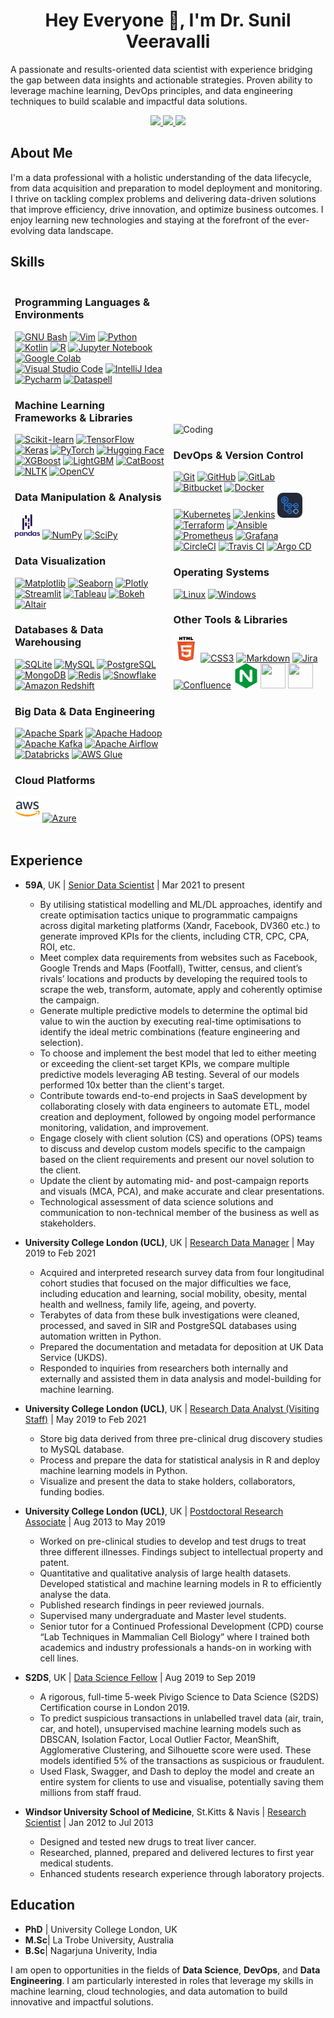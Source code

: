 <h1 align="center">Hey Everyone 👋, I'm Dr. Sunil Veeravalli</h1>

A passionate and results-oriented data scientist with experience bridging the gap between data insights and actionable strategies. Proven ability to leverage machine learning, DevOps principles, and data engineering techniques to build scalable and impactful data solutions.


<p align="center">
  <a href="mailto:veeravallisunil@gmail.com">
    <img src="https://img.shields.io/badge/Gmail-red?style=for-the-badge&logo=gmail&logoColor=white&style=social" />
  </a>
  <a href="https://www.github.com/sunilveeravalli">
    <img src="https://img.shields.io/badge/github-%23121011.svg?style=for-the-badge&logo=github&logoColor=white&style=social" />
  </a>
  <a href="https://www.linkedin.com/in/sunilkumarveeravalli/">
    <img src="https://img.shields.io/badge/LinkedIn-Sunil%20Veeravalli-blue?logo=linkedin&style=flat-square" />
  </a>
</p>

<h2>About Me</h2>

I'm a data professional with a holistic understanding of the data lifecycle, from data acquisition and preparation to model deployment and monitoring. I thrive on tackling complex problems and delivering data-driven solutions that improve efficiency, drive innovation, and optimize business outcomes.  I enjoy learning new technologies and staying at the forefront of the ever-evolving data landscape.

<h2>Skills</h2>

<table style="border: none;">
  <tbody style="border: none;">
    <tr style="border: none;">
      <td style="border: none;">
        <p>
          <h3>Programming Languages & Environments</h3>
          <a href="#" title="Bash"><img src="https://raw.githubusercontent.com/danielcranney/readme-generator/main/public/icons/skills/gnubash.svg" width="36" height="36" alt="GNU Bash" /></a>
          <a href="#" title="Vim"><img src="https://upload.wikimedia.org/wikipedia/commons/9/9f/Vimlogo.svg" width="36" height="36" alt="Vim" /></a>
          <a href="#" title="Python"><img src="https://vectorlogo.zone/logos/python/python-icon.svg" alt="Python" width="40" height="40"></a>
          <a href="#" title="Kotlin"><img src="https://www.vectorlogo.zone/logos/kotlinlang/kotlinlang-icon.svg" alt="Kotlin" width="40" height="40"></a>
          <a href="#" title="R"><img src="https://vectorlogo.zone/logos/r-project/r-project-icon.svg" alt="R" width="40" height="40"></a>
          <a href="#" title="Jupyter Notebook"><img src="https://vectorlogo.zone/logos/jupyter/jupyter-icon.svg" alt="Jupyter Notebook" width="40" height="40"></a>
          <a href="#" title="Google Colab"><img src="https://img.icons8.com/?size=100&id=lOqoeP2Zy02f&format=png&color=000000" alt="Google Colab" width="40" height="40"></a>
          <a href="#" title="Visual Studio Code"><img src="https://www.vectorlogo.zone/logos/visualstudio_code/visualstudio_code-icon.svg" alt="Visual Studio Code" width="40" height="40"></a>
          <a href="#" title="IntelliJ Idea"><img src="https://raw.githubusercontent.com/leungwensen/svg-icon/refs/heads/master/dist/svg/logos/intellij-idea.svg" alt="IntelliJ Idea" width="40" height="40"></a>
          <a href="#" title="Pycharm"><img src="https://img.icons8.com/?size=100&id=117121&format=png&color=000000" alt="Pycharm" width="40" height="40"></a>
          <a href="#" title="Dataspell"><img src="https://www.svglogos.net/wp-content/uploads/dataspell.svg" alt="Dataspell" width="40" height="40"></a>  
          <h3>Machine Learning Frameworks & Libraries</h3>          
          <a href="#" title="Scikit-learn"><img src="https://upload.wikimedia.org/wikipedia/commons/0/05/Scikit_learn_logo_small.svg" alt="Scikit-learn" width="80" height="40"></a>
          <a href="#" title="TensorFlow"><img src="https://vectorlogo.zone/logos/tensorflow/tensorflow-icon.svg" alt="TensorFlow" width="40" height="40"></a>
          <a href="#" title="Keras"><img src="https://raw.githubusercontent.com/valohai/ml-logos/refs/heads/master/keras-text.svg" alt="Keras" width="80" height="40"></a>
          <a href="#" title="PyTorch"><img src="https://vectorlogo.zone/logos/pytorch/pytorch-icon.svg" alt="PyTorch" width="40" height="40"></a>
          <a href="#" title="Hugging Face"><img src="https://raw.githubusercontent.com/gilbarbara/logos/refs/heads/main/logos/hugging-face-icon.svg" alt="Hugging Face" width="40" height="40"></a>
          <a href="#" title="XGBoost"><img src="https://xgboost.ai/images/logo/xgboost-logo.svg" alt="XGBoost" width="80" height="40"></a>
          <a href="#" title="LightGBM"><img src="https://lightgbm.readthedocs.io/en/latest/_images/LightGBM_logo_black_text.svg" alt="LightGBM" width="80" height="40"></a>
          <a href="#" title="CatBoost"><img src="https://static.cdnlogo.com/logos/c/48/catboost.svg" alt="CatBoost" width="40" height="40"></a>
          <a href="#" title="NLTK"><img src="https://global-uploads.webflow.com/5d3ec351b1eba4332d213004/5ec645ccd0d5ff3da33ec726_python_nltk.png" alt="NLTK" width="40" height="40"></a>
          <a href="#" title="OpenCV"><img src="https://vectorlogo.zone/logos/opencv/opencv-icon.svg" alt="OpenCV" width="40" height="40"></a>
          <h3>Data Manipulation & Analysis</h3>
          <a href="#" title="Pandas"><img src="https://raw.githubusercontent.com/devicons/devicon/refs/heads/master/icons/pandas/pandas-original-wordmark.svg" alt="Pandas" width="40" height="40"></a>
          <a href="#" title="NumPy"><img src="https://vectorlogo.zone/logos/numpy/numpy-icon.svg" alt="NumPy" width="40" height="40"></a>
          <a href="#" title="SciPy"><img src="https://raw.githubusercontent.com/valohai/ml-logos/refs/heads/master/scipy.svg" alt="SciPy" width="40" height="40"></a>
          <h3>Data Visualization</h3>
          <a href="#" title="Matplotlib"><img src="https://www.svglogos.net/wp-content/uploads/matplotlib-icon.svg" alt="Matplotlib" width="40" height="40"></a>
          <a href="#" title="Seaborn"><img src="https://www.svglogos.net/wp-content/uploads/seaborn-icon.svg" alt="Seaborn" width="40" height="40"></a>
          <a href="#" title="Plotly"><img src="https://vectorlogo.zone/logos/plotly/plotly-icon.svg" alt="Plotly" width="40" height="40"></a>
          <a href="#" title="Streamlit"><img src="https://www.svglogos.net/wp-content/uploads/streamlit.svg" alt="Streamlit" width="40" height="40"></a>
          <a href="#" title="Tableau"><img src="https://raw.githubusercontent.com/detain/svg-logos/refs/heads/master/svg/t/tableau-software.svg" alt="Tableau" width="40" height="40"></a>
          <a href="#" title="Bokeh"><img src="https://static.bokeh.org/branding/icons/bokeh-icon@5x.png" alt="Bokeh" width="40" height="40"></a>
          <a href="#" title="Altair"><img src="https://www.svglogos.net/wp-content/uploads/altair.svg" alt="Altair" width="40" height="40"></a>
          <h3>Databases & Data Warehousing</h3>
          <a href="#" title="SQLite"><img src="https://vectorlogo.zone/logos/sqlite/sqlite-icon.svg" alt="SQLite" width="40" height="40"></a>
          <a href="#" title="MySQL"><img src="https://vectorlogo.zone/logos/mysql/mysql-icon.svg" alt="MySQL" width="40" height="40"></a>
          <a href="#" title="PostgreSQL"><img src="https://vectorlogo.zone/logos/postgresql/postgresql-icon.svg" alt="PostgreSQL" width="40" height="40"></a>
          <a href="#" title="MongoDB"><img src="https://vectorlogo.zone/logos/mongodb/mongodb-icon.svg" alt="MongoDB" width="40" height="40"></a>
          <a href="#" title="Redis"><img src="https://vectorlogo.zone/logos/redis/redis-icon.svg" alt="Redis" width="40" height="40"></a>
          <a href="#" title="Snowflake"><img src="https://vectorlogo.zone/logos/snowflake/snowflake-icon.svg" alt="Snowflake" width="40" height="40"></a>
          <a href="#" title="Amazon Redshift"><img src="https://www.svglogos.net/wp-content/uploads/aws-redshift.svg" alt="Amazon Redshift" width="40" height="40"></a>
          <h3>Big Data & Data Engineering</h3>
          <a href="#" title="Apache Spark"><img src="https://vectorlogo.zone/logos/apache_spark/apache_spark-icon.svg" alt="Apache Spark" width="40" height="40"></a>
          <a href="#" title="Apache Hadoop"><img src="https://vectorlogo.zone/logos/apache_hadoop/apache_hadoop-icon.svg" alt="Apache Hadoop" width="40" height="40"></a>
          <a href="#" title="Apache Kafka"><img src="https://vectorlogo.zone/logos/apache_kafka/apache_kafka-icon.svg" alt="Apache Kafka" width="40" height="40"></a>
          <a href="#" title="Apache Airflow"><img src="https://raw.githubusercontent.com/homarr-labs/dashboard-icons/refs/heads/main/svg/apache-airflow.svg" alt="Apache Airflow" width="40" height="40"></a>
          <a href="#" title="Databricks"><img src="https://www.vectorlogo.zone/logos/databricks/databricks-icon.svg" alt="Databricks" width="40" height="40"></a> 
          <a href="#" title="AWS Glue"><img src="https://vectorlogo.zone/logos/amazon_aws/amazon_aws-icon.svg" alt="AWS Glue" width="40" height="40"></a> 
          <h3>Cloud Platforms</h3>
          <a href="#" title="AWS"><img src="https://raw.githubusercontent.com/devicons/devicon/master/icons/amazonwebservices/amazonwebservices-original-wordmark.svg" width="40" height="40"/></a>
          <a href="#" title="Azure"><img src="https://www.vectorlogo.zone/logos/microsoft_azure/microsoft_azure-icon.svg" alt="Azure" width="40" height="40"></a>
        </p>
      </td>
      <td style="border: none;">
        <p>
          <img alt="Coding" width="100%" src="https://media4.giphy.com/media/v1.Y2lkPTc5MGI3NjExY2dkYnRoMGF4ZjQ5MzY2eTZ6NmRiYzcycnBha2RoaWxtZTkxY3Q5cyZlcD12MV9pbnRlcm5hbF9naWZfYnlfaWQmY3Q9Zw/YYW0hHizzIOrlhimPG/giphy.gif">
          <h3>DevOps & Version Control</h3>
          <a href="#" title="Git"><img src="https://vectorlogo.zone/logos/git-scm/git-scm-icon.svg" alt="Git" width="40" height="40"></a>
          <a href="#" title="GitHub"><img src="https://vectorlogo.zone/logos/github/github-icon.svg" alt="GitHub" width="40" height="40"></a>
          <a href="#" title="GitLab"><img src="https://vectorlogo.zone/logos/gitlab/gitlab-icon.svg" alt="GitLab" width="40" height="40"></a>
          <a href="#" title="Bitbucket"><img src="https://vectorlogo.zone/logos/bitbucket/bitbucket-icon.svg" alt="Bitbucket" width="40" height="40"></a>
          <a href="#" title="Docker"><img src="https://vectorlogo.zone/logos/docker/docker-icon.svg" alt="Docker" width="40" height="40"></a>
          <a href="#" title="Kubernetes"><img src="https://vectorlogo.zone/logos/kubernetes/kubernetes-icon.svg" alt="Kubernetes" width="40" height="40"></a>
          <a href="#" title="Jenkins"><img src="https://vectorlogo.zone/logos/jenkins/jenkins-icon.svg" alt="Jenkins" width="40" height="40"></a>
          <a href="#" title="GitHub Actions"><img src="https://raw.githubusercontent.com/jpb06/jpb06/master/icons/GithubActions-Dark.svg" alt="GitHub Actions" width="40" height="40"></a>
          <a href="#" title="Terraform"><img src="https://www.vectorlogo.zone/logos/terraformio/terraformio-icon.svg" alt="Terraform" width="40" height="40"></a>
          <a href="#" title="Ansible"><img src="https://vectorlogo.zone/logos/ansible/ansible-icon.svg" alt="Ansible" width="40" height="40"></a>
          <a href="#" title="Prometheus"><img src="https://vectorlogo.zone/logos/prometheusio/prometheusio-icon.svg" alt="Prometheus" width="40" height="40"></a>
          <a href="#" title="Grafana"><img src="https://vectorlogo.zone/logos/grafana/grafana-icon.svg" alt="Grafana" width="40" height="40"></a>
          <a href="#" title="CircleCI"><img src="https://vectorlogo.zone/logos/circleci/circleci-icon.svg" alt="CircleCI" width="40" height="40"></a>
          <a href="#" title="Travis CI"><img src="https://www.vectorlogo.zone/logos/travis-ci/travis-ci-icon.svg" alt="Travis CI" width="40" height="40"></a>
          <a href="#" title="Argo CD"><img src="https://www.vectorlogo.zone/logos/argoprojio/argoprojio-icon.svg" alt="Argo CD" width="40" height="40"></a>
          <h3>Operating Systems</h3>
          <a href="#" title="Linux"><img src="https://www.vectorlogo.zone/logos/linux/linux-icon.svg" alt="Linux" width="40" height="40"/></a>
          <a href="#" title="Windows"><img src="https://www.vectorlogo.zone/logos/microsoft/microsoft-icon.svg" alt="Windows" width="40" height="40"/></a>
          <h3>Other Tools & Libraries</h3>
          <a href="#" title="HTML"><img src="https://raw.githubusercontent.com/devicons/devicon/master/icons/html5/html5-original-wordmark.svg" width="40" height="40"/></a>
          <a href="#" title="CSS"><img src="https://raw.githubusercontent.com/danielcranney/readme-generator/main/public/icons/skills/css3-colored.svg" width="36" height="36" alt="CSS3" /></a>
          <a href="#" title="Markdown"><img src="https://www.svglogos.net/wp-content/uploads/markdown.svg" alt="Markdown" width="40" height="40"></a>
          <a href="#" title="Jira"><img src="https://www.vectorlogo.zone/logos/atlassian_jira/atlassian_jira-icon.svg" alt="Jira" width="40" height="40"></a>
          <a href="#" title="Confluence"><img src="https://www.svglogos.net/wp-content/uploads/confluence.svg" alt="Confluence" width="40" height="40"></a>
          <a href="#" title="NGINX"><img src="https://raw.githubusercontent.com/devicons/devicon/master/icons/nginx/nginx-original.svg" width="40" height="40"/></a>
          <a href="#" title="Postman"><img src="https://www.vectorlogo.zone/logos/getpostman/getpostman-icon.svg" width="40" height="40"/></a>
          <a href="#" title="Selenium"><img src="https://raw.githubusercontent.com/detain/svg-logos/780f25886640cef088af994181646db2f6b1a3f8/svg/selenium-logo.svg" width="40" height="40"/></a>
        </p>
      </td>
    </tr>
  </tbody>
</table>



## Experience

* **59A**, UK | <u>Senior Data Scientist</u> | Mar 2021 to present
  * By utilising statistical modelling and ML/DL approaches, identify and create optimisation tactics unique to programmatic campaigns across digital marketing platforms (Xandr, Facebook, DV360 etc.) to generate improved KPIs for the clients, including CTR, CPC, CPA, ROI, etc.
  * Meet complex data requirements from websites such as Facebook, Google Trends and Maps (Footfall), Twitter, census, and client’s rivals’ locations and products by developing the required tools to scrape the web, transform, automate, apply and coherently optimise the campaign.
  * Generate multiple predictive models to determine the optimal bid value to win the auction by executing real-time optimisations to identify the ideal metric combinations (feature engineering and selection).
  * To choose and implement the best model that led to either meeting or exceeding the client-set target KPIs, we compare multiple predictive models leveraging AB testing. Several of our models performed 10x better than the client's target.
  * Contribute towards end-to-end projects in SaaS development by collaborating closely with data engineers to automate ETL, model creation and deployment, followed by ongoing model performance monitoring, validation, and improvement.
  * Engage closely with client solution (CS) and operations (OPS) teams to discuss and develop custom models specific to the campaign based on the client requirements and present our novel solution to the client.
  * Update the client by automating mid- and post-campaign reports and visuals (MCA, PCA), and make accurate and clear presentations.
  * Technological assessment of data science solutions and communication to non-technical member of the business as well as stakeholders. 

* **University College London (UCL)**, UK | <u>Research Data Manager</u> | May 2019 to Feb 2021
  * Acquired and interpreted research survey data from four longitudinal cohort studies that focused on the major difficulties we face, including education and learning, social mobility, obesity, mental health and wellness, family life, ageing, and poverty.
  * Terabytes of data from these bulk investigations were cleaned, processed, and saved in SIR and PostgreSQL databases using automation written in Python.
  * Prepared the documentation and metadata for deposition at UK Data Service (UKDS).
  * Responded to inquiries from researchers both internally and externally and assisted them in data analysis and model-building for machine learning.

* **University College London (UCL)**, UK | <u>Research Data Analyst (Visiting Staff)</u> | May 2019 to Feb 2021
  * Store big data derived from three pre-clinical drug discovery studies to MySQL database.
  * Process and prepare the data for statistical analysis in R and deploy machine learning models in Python.
  * Visualize and present the data to stake holders, collaborators, funding bodies.

* **University College London (UCL)**, UK | <u>Postdoctoral Research Associate</u> | Aug 2013 to May 2019
  * Worked on pre-clinical studies to develop and test drugs to treat three different illnesses. Findings subject to intellectual property and patent.
  * Quantitative and qualitative analysis of large health datasets. Developed statistical and machine learning models in R to efficiently analyse the data.
  * Published research findings in peer reviewed journals.
  * Supervised many undergraduate and Master level students.
  * Senior tutor for a Continued Professional Development (CPD) course “Lab Techniques in Mammalian Cell Biology” where I trained both academics and industry professionals a hands-on in working with cell lines. 

* **S2DS**, UK | <u>Data Science Fellow</u> | Aug 2019 to Sep 2019
  * A rigorous, full-time 5-week Pivigo Science to Data Science (S2DS) Certification course in London 2019.
  * To predict suspicious transactions in unlabelled travel data (air, train, car, and hotel), unsupervised machine learning models such as DBSCAN, Isolation Factor, Local Outlier Factor, MeanShift, Agglomerative Clustering, and Silhouette score were used. These models identified 5% of the transactions as suspicious or fraudulent.
  * Used Flask, Swagger, and Dash to deploy the model and create an entire system for clients to use and visualise, potentially saving them millions from staff fraud.

* **Windsor University School of Medicine**, St.Kitts & Navis | <u>Research Scientist</u> | Jan 2012 to Jul 2013
  * Designed and tested new drugs to treat liver cancer.
  * Researched, planned, prepared and delivered lectures to first year medical students.
  * Enhanced students research experience through laboratory projects.


## Education

* **PhD** | University College London, UK 
* **M.Sc**| La Trobe University, Australia
* **B.Sc**| Nagarjuna Univerity, India 


I am open to opportunities in the fields of **Data Science**, **DevOps**, and **Data Engineering**. I am particularly interested in roles that leverage my skills in machine learning, cloud technologies, and data automation to build innovative and impactful solutions.

